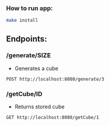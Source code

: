### How to run app:

```bash
make install
```

## Endpoints:

### /generate/SIZE

* Generates a cube

```http request
POST http://localhost:8080/generate/3
```

### /getCube/ID

* Returns stored cube

```http request
GET http://localhost:8080/getCube/1
```
